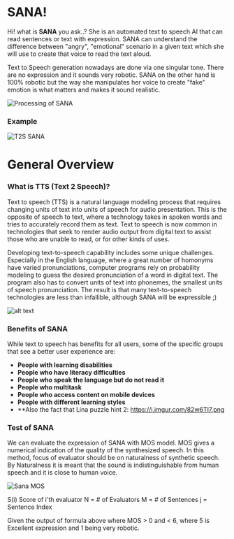 # SANA!

Hi! what is **SANA** you ask..? She is an automated text to speech AI that can read sentences or text with expression. SANA can understand the difference between "angry", "emotional" scenario in a given text which she will use to create that voice to read the text aloud. 

Text to Speech generation nowadays are done via one singular tone. There are no expression and it sounds very robotic. SANA on the other hand is 100% robotic but the way she manipulates her voice to create "fake" emotion is what matters and makes it sound realistic.

![Processing of SANA](https://i.imgur.com/XjyOwqd.png)


### Example
![T2S SANA](https://i.imgur.com/nAwdzNp.png)

# General Overview

### What is TTS (Text 2 Speech)?
Text to speech (TTS) is a natural language modeling process that requires changing units of text into units of speech for audio presentation. This is the opposite of speech to text, where a technology takes in spoken words and tries to accurately record them as text. Text to speech is now common in technologies that seek to render audio output from digital text to assist those who are unable to read, or for other kinds of uses.

Developing text-to-speech capability includes some unique challenges. Especially in the English language, where a great number of homonyms have varied pronunciations, computer programs rely on probability modeling to guess the desired pronunciation of a word in digital text. The program also has to convert units of text into phonemes, the smallest units of speech pronunciation. The result is that many text-to-speech technologies are less than infallible, although SANA will be expressible ;)

![alt text](https://i.imgur.com/LOAbmcN.png)

### Benefits of SANA
While text to speech has benefits for all users, some of the specific groups that see a better user experience are:
- **People with learning disabilities**
- **People who have literacy difficulties**
- **People who speak the language but do not read it**
- **People who multitask**
- **People who access content on mobile devices**
- **People with different learning styles**
- **Also the fact that Lina puzzle hint 2: https://i.imgur.com/82w6TI7.png

### Test of SANA
We can evaluate the expression of SANA with MOS model. MOS gives a numerical indication of the quality of the synthesized speech. In this method, focus of evaluator should be on naturalness of synthetic speech. By Naturalness it is meant that the sound is indistinguishable from human speech and it is close to human voice.

![Sana MOS](https://i.imgur.com/PDeCGAG.png)

S(i) Score of i'th evaluator 
N = # of Evaluators 
M = # of Sentences 
j = Sentence Index

Given the output of formula above where MOS > 0 and < 6, where 5 is Excellent expression and 1 being very robotic.
